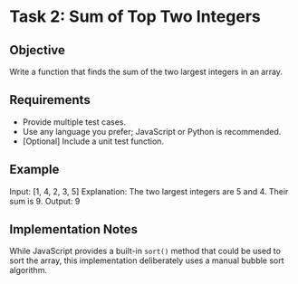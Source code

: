 # Task 2: Sum of Top Two Integers

## Objective
Write a function that finds the sum of the two largest integers in an array.

## Requirements
- Provide multiple test cases.
- Use any language you prefer; JavaScript or Python is recommended.
- [Optional] Include a unit test function.

## Example
Input: [1, 4, 2, 3, 5]
Explanation: The two largest integers are 5 and 4. Their sum is 9.
Output: 9

## Implementation Notes
While JavaScript provides a built-in `sort()` method that could be used to sort the array, this implementation deliberately uses a manual bubble sort algorithm.